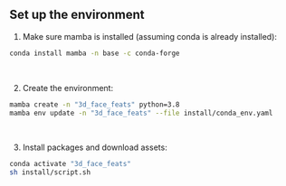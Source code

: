 ## Set up the environment

1. Make sure mamba is installed (assuming conda is already installed): 

```bash
conda install mamba -n base -c conda-forge
```

<br>

2. Create the environment:

```bash
mamba create -n "3d_face_feats" python=3.8
mamba env update -n "3d_face_feats" --file install/conda_env.yaml
```

<br>

3. Install packages and download assets:

```bash
conda activate "3d_face_feats"
sh install/script.sh
```